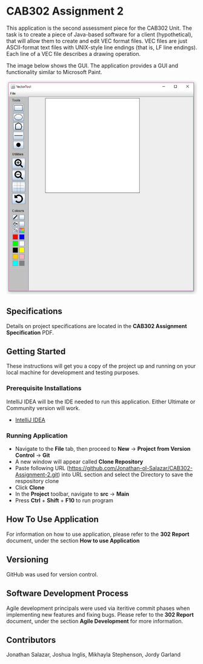 # CAB302 Assignment 2

This application is the second assessment piece for the CAB302 Unit. The task is to create a piece of Java-based software for a client (hypothetical), 
that will allow them to create and edit VEC format files. 
VEC files are just ASCII-format text files with UNIX-style line endings (that is, LF line endings). 
Each line of a VEC file describes a drawing operation. 

The image below shows the GUI. The application provides a GUI and functionality similar to Microsoft Paint. 

![Image of GUI](GUI.png)

## Specifications 
Details on project specifications are located in the **CAB302 Assignment Specification** PDF.
## Getting Started 
These instructions will get you a copy of the project up and running on your local machine for development and testing purposes.

### Prerequisite Installations
IntelliJ IDEA will be the IDE needed to run this application. Either Ultimate or Community version will work.

* [IntelliJ IDEA](https://www.jetbrains.com/idea/download/#section=windows)

### Running Application 
* Navigate to the **File** tab, then proceed to **New** -> **Project from Version Control** -> **Git**
* A new window will appear called **Clone Repository**
* Paste following URL (https://github.com/Jonathan-ol-Salazar/CAB302-Assignment-2.git) into URL section and select the Directory to save
the respository clone
* Click **Clone**
* In the **Project** toolbar, navigate to **src** -> **Main**
* Press **Ctrl** + **Shift** + **F10** to run program

## How To Use Application
For information on how to use application, please refer to the **302 Report** document, under the section **How to use Application**

## Versioning
GitHub was used for version control. 

## Software Development Process
Agile development principals were used via iteritive commit phases when implementing new features and fixing bugs. Please refer to the 
**302 Report** document, under the section **Agile Development** for more information. 

## Contributors 
Jonathan Salazar, Joshua Inglis,  Mikhayla Stephenson, Jordy Garland
